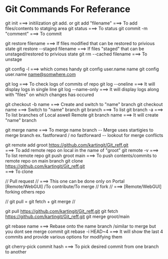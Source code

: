 # Git Commands For Referance

git init                          ===> initilization
git add. or git add "filename"    ===> To add files/contents to statging area
git status                        ===> To status
git commit -m "comment"           ===> To commit 

git restore filename              ===> If files modified that can be restored to privious state
git restore --staged filename     ===> If files "staged" that can be unstaged/restored to privious state
git rm --cached filename          ===> To unstage

git config -l                     ===> which comes handy 
git config user.name name
git config user.name name@somwhere.com

git log                           ===> To check logs of commits of repo 
git log --oneline                 ===> It will display logs in single line
git log --name-only               ===> It will display logs along with "files" on which changes has occured

git checkout -b name              ===> Create and switch to "name" branch
git checkout name                 ===> Switch to "name" branch
git branch                        ===> To list
git branch -a                     ===> To list branches of Local aswell Remote
git branch name                   ===> It will create "name" branch

git merge name                    ===> To merge name branch
-- Merge uses startigies to merge branch ex. fastforward / no fastforward 
-- lookout for merge conflicts

git remote add groot https://github.com/kartingit/Git_reff.git  
                                  ===> To add remote repo on local in the name of "groot"
git remote -v                     ===> To list remote repo 
git push groot main               ===> To push contents/commits to remote repo on main branch 
git clone https://github.com/kartingit/Git_reff.git  
                                  ===> To clone

// Pull request //                ===> This one can be done only on Portal [Remote/WebGUI] /To contribute/To merge
// fork //                        ===> [Remote/WebGUI] forking others repo 
 
// git pull = git fetch + git merge //

git pull https://github.com/kartingit/Git_reff.git
git fetch https://github.com/kartingit/Git_reff.git
git merge groot/main                    

git rebase name                  ===> Rebase onto the name branch /similar to merge but you dont see merge commit 
git rebase -i HEAD~4             ===> It will show the last 4 commits and provide various options for modifying them

git cherry-pick commit hash      ===> To pick desired commit from one branch to another


 
 
